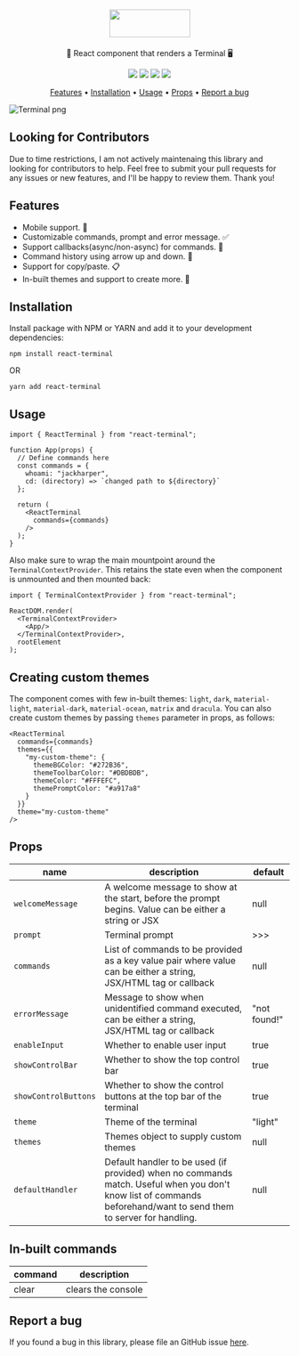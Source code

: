 <h1 align="center">
  <img src="https://react-terminal.sirv.com/static/terminal-logo-text.png" data-canonical-src="https://react-terminal.sirv.com/static/terminal-logo-text.png" width="145" height="50" />
</h1>

<p align="center">🚀 React component that renders a Terminal 🖥</p>

<p align="center">
  <a href="https://github.com/bony2023/react-terminal/actions?query=Build+and+Test"><img src="https://github.com/bony2023/react-terminal/workflows/Build%20and%20Test/badge.svg" data-canonical-src="https://github.com/bony2023/react-terminal/workflows/Build%20and%20Test/badge.svg"/></a>
  <a href="https://codecov.io/gh/bony2023/react-terminal"><img src="https://codecov.io/gh/bony2023/react-terminal/branch/main/graph/badge.svg?token=xt1kdpvlam" data-canonical-src="https://codecov.io/gh/bony2023/react-terminal/branch/main/graph/badge.svg?token=xt1kdpvlam"/></a>
  <a href="https://www.npmjs.com/package/react-terminal"><img src="https://img.shields.io/npm/v/react-terminal/latest" data-canonical-src="https://img.shields.io/npm/v/react-terminal/latest"/></a>
  <img src="https://img.shields.io/npm/l/react-terminal" data-canonical-src="https://img.shields.io/npm/l/react-terminal"/>
</p>

<p align="center">
  <a href="#features">Features</a> •
  <a href="#installation">Installation</a> •
  <a href="#usage">Usage</a> •
  <a href="#props">Props</a> •
  <a href="#report-a-bug">Report a bug</a>
</p>

![Terminal png](https://react-terminal.sirv.com/static/terminal-dracula.png)

## Looking for Contributors
Due to time restrictions, I am not actively maintenaing this library and looking for contributors to help. Feel free to submit your pull requests for any issues or new features, and I'll be happy to review them. Thank you!

## Features
- Mobile support. 📱
- Customizable commands, prompt and error message. ✅
- Support callbacks(async/non-async) for commands. 🔄
- Command history using arrow up and down. 🔼
- Support for copy/paste. 📋
- In-built themes and support to create more. 🚀

## Installation
Install package with NPM or YARN and add it to your development dependencies:
```
npm install react-terminal
```
OR
```
yarn add react-terminal
```

## Usage
```
import { ReactTerminal } from "react-terminal";

function App(props) {
  // Define commands here
  const commands = {
    whoami: "jackharper",
    cd: (directory) => `changed path to ${directory}`
  };

  return (
    <ReactTerminal
      commands={commands}
    />
  );
}
```

Also make sure to wrap the main mountpoint around the `TerminalContextProvider`. This retains the state even when the component is unmounted and then mounted back:
```
import { TerminalContextProvider } from "react-terminal";

ReactDOM.render(
  <TerminalContextProvider>
    <App/>
  </TerminalContextProvider>,
  rootElement
);
```

## Creating custom themes
The component comes with few in-built themes: `light`, `dark`, `material-light`, `material-dark`, `material-ocean`, `matrix` and `dracula`. You can also create custom themes by passing `themes` parameter in props, as follows:

```
<ReactTerminal
  commands={commands}
  themes={{
    "my-custom-theme": {
      themeBGColor: "#272B36",
      themeToolbarColor: "#DBDBDB",
      themeColor: "#FFFEFC",
      themePromptColor: "#a917a8"
    }
  }}
  theme="my-custom-theme"
/>
```

## Props
| name | description | default
|--|--|--
| `welcomeMessage` | A welcome message to show at the start, before the prompt begins. Value can be either a string or JSX | null
| `prompt` | Terminal prompt | >>>
| `commands` | List of commands to be provided as a key value pair where value can be either a string, JSX/HTML tag or callback | null
| `errorMessage` | Message to show when unidentified command executed, can be either a string, JSX/HTML tag or callback | "not found!"
| `enableInput` | Whether to enable user input | true
| `showControlBar` | Whether to show the top control bar | true
| `showControlButtons` | Whether to show the control buttons at the top bar of the terminal | true
| `theme` | Theme of the terminal | "light"
| `themes` | Themes object to supply custom themes | null
| `defaultHandler` | Default handler to be used (if provided) when no commands match. Useful when you don't know list of commands beforehand/want to send them to server for handling. | null

## In-built commands
| command | description |
|--|--|
| clear | clears the console |

## Report a bug
If you found a bug in this library, please file an GitHub issue [here](https://github.com/bony2023/react-terminal/issues).
